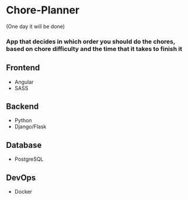 # Chore-Planner
(One day it will be done)
### App that decides in which order you should do the chores, based on chore difficulty and the time that it takes to finish it

## Frontend
* Angular
* SASS
## Backend
* Python
* Django/Flask
## Database
* PostgreSQL
## DevOps
* Docker
